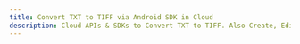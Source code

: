 ---title: Convert TXT to TIFF via Android SDK in Clouddescription: Cloud APIs & SDKs to Convert TXT to TIFF. Also Create, Edit & Render Microsoft Word & OpenOffice documents in the Cloud.---
